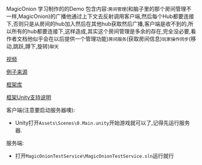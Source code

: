 MagicOnion 学习制作的的Demo
包含内容:`房间管理`(和脑子里的那个房间管理不一样,MagicOnion)的广播他通过上下文去反射调用客户端,然后每个Hub都要连接下,否则只是从房间的hub加入然后在其他hub获取然后广播,客户端是收不到的,所以所有的hub都要连接下,这样造成,其实这个房间管理是多余的存在,完全没必要,看作者文档他似乎会在以后提供一个管理功能)`房间服务`(获取房间信息)`玩家操作同步`(移动,跳跃,蹲下,旋转)`聊天`

[视频](https://youtu.be/EVGTjsNrGIg)

[例子来源](https://qiita.com/mitchydeath/items/cecf01493d1efeb4ae55)

[框架库](https://github.com/Cysharp/MagicOnion)

[框架Unity支持说明](https://github.com/cysharp/MagicOnion#unity-supports)



客户端(注意要启动服务器噢):
- Unity打开`Assets\Scenes\0.Main.unity`开始游戏就可以了,记得先运行服务器.

服务端:
- 打开`MagicOnionTestService\MagicOnionTestService.sln`运行就行
